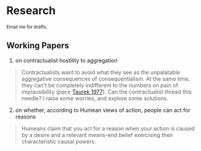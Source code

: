# Research

<small>Email me for drafts.</small>

## Working Papers

1. on contractualist hostility to aggregation
  > Contractualists want to avoid what they see as the unpalatable aggregative consequences of consequentialism. At the same time, they can't be completely indifferent to the numbers on pain of implausibility (*pace* [Taurek 1977](https://www.jstor.org/stable/2264945)). Can the contractualist thread this needle? I raise some worries, and explore some solutions.

2. on whether, according to Humean views of action, people can act for reasons

> Humeans claim that you act for a reason when your action is caused by a desire and a relevant means-end belief exercising their characteristic causal powers. 